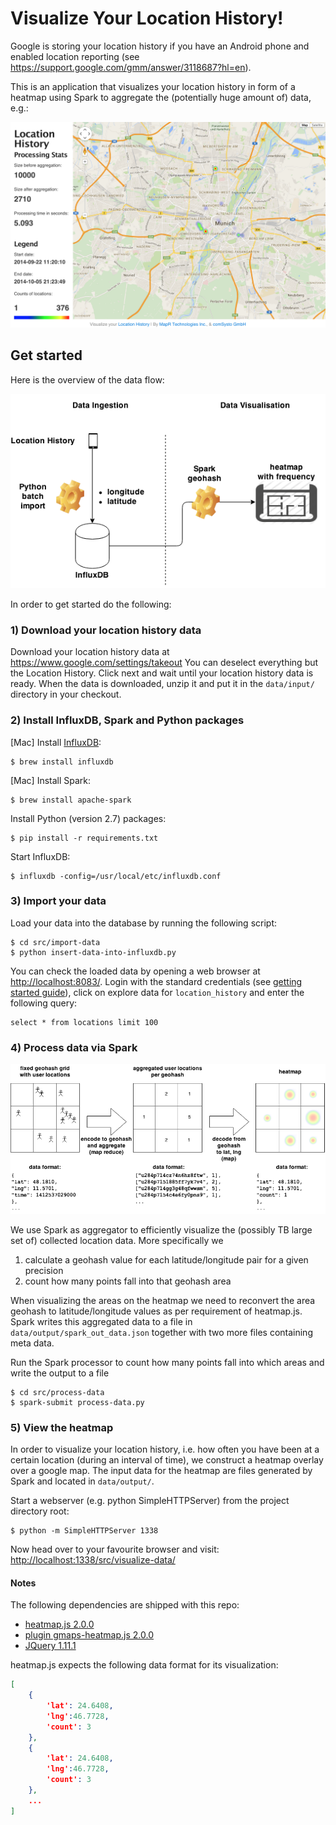 # Visualize Your Location History!

Google is storing your location history if you have an Android phone and enabled location reporting
(see https://support.google.com/gmm/answer/3118687?hl=en).

This is an application that visualizes your location history in form of a heatmap using Spark to aggregate the
(potentially huge amount of) data, e.g.:

![Example of Location History Visualization](docs/screenshot_location_history.png)


## Get started

Here is the overview of the data flow:

![Data flow](docs/data_flow.png)

In order to get started do the following:


### 1) Download your location history data
Download your location history data at https://www.google.com/settings/takeout
You can deselect everything but the Location History. Click next and wait until your location history data is ready.
When the data is downloaded, unzip it and put it in the `data/input/` directory in your checkout.


### 2) Install InfluxDB, Spark and Python packages

[Mac] Install [InfluxDB](http://influxdb.com/):

    $ brew install influxdb

[Mac] Install Spark:

    $ brew install apache-spark

Install Python (version 2.7) packages:

    $ pip install -r requirements.txt

Start InfluxDB:

    $ influxdb -config=/usr/local/etc/influxdb.conf


### 3) Import your data

Load your data into the database by running the following script:

    $ cd src/import-data
    $ python insert-data-into-influxdb.py

You can check the loaded data by opening a web browser at [http://localhost:8083/](http://localhost:8083/).
Login with the standard credentials (see [getting started guide](http://influxdb.com/docs/v0.8/introduction/getting_started.html)),
click on explore data for `location_history` and enter the following query:

    select * from locations limit 100


### 4) Process data via Spark

![Spark processing flow](docs/spark_processing.png)

We use Spark as aggregator to efficiently visualize the (possibly TB large set of) collected location data. More specifically we

1. calculate a geohash value for each latitude/longitude pair for a given precision
2. count how many points fall into that geohash area

When visualizing the areas on the heatmap we need to reconvert the area geohash to latitude/longitude values as per requirement of heatmap.js.
Spark writes this aggregated data to a file in `data/output/spark_out_data.json` together with two more files containing meta data.

Run the Spark processor to count how many points fall into which areas and write the output to a file

    $ cd src/process-data
    $ spark-submit process-data.py


### 5) View the heatmap

In order to visualize your location history, i.e. how often you have been at a certain location (during an interval of time),
we construct a heatmap overlay over a google map.
The input data for the heatmap are files generated by Spark and located in `data/output/`.

Start a webserver (e.g. python SimpleHTTPServer) from the project directory root:

    $ python -m SimpleHTTPServer 1338

Now head over to your favourite browser and visit: [http://localhost:1338/src/visualize-data/](http://localhost:1338/src/visualize-data/)

#### Notes

The following dependencies are shipped with this repo:

* [heatmap.js 2.0.0](http://www.patrick-wied.at/static/heatmapjs/)
* [plugin gmaps-heatmap.js 2.0.0](http://www.patrick-wied.at/static/heatmapjs/)
* [JQuery 1.11.1](https://jquery.org/)


heatmap.js expects the following data format for its visualization:

```json
[
    {
        'lat': 24.6408,
        'lng':46.7728,
        'count': 3
    },
    {
        'lat': 24.6408,
        'lng':46.7728,
        'count': 3
    },
    ...
]
```